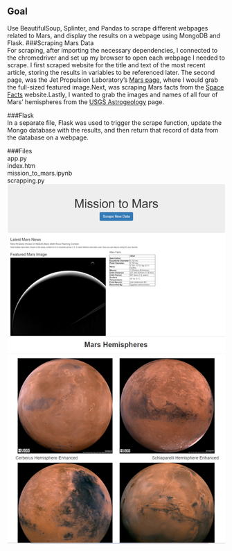 ## Goal<br>
Use BeautifulSoup, Splinter, and Pandas to scrape different webpages related to Mars, and display the results on a webpage using MongoDB and Flask. 
###Scraping Mars Data<br>
For scraping, after importing the necessary dependencies, I connected to the chromedriver and set up my browser to open each webpage I needed to scrape. I first scraped website for the title and text of the most recent article, storing the results in variables to be referenced later. The second page, was the Jet Propulsion Laboratory’s [Mars page](https://www.jpl.nasa.gov/spaceimages/?search=&category=Mars), where I would grab the full-sized featured image.Next, was scraping Mars facts from the [Space Facts]( https://space-facts.com/mars/) website.Lastly, I wanted to grab the images and names of all four of Mars’ hemispheres from the [USGS Astrogeology]( https://astrogeology.usgs.gov/search/results?q=hemisphere+enhanced&k1=target&v1=Mars
) page.

###Flask<br>
In a separate file, Flask was used to trigger the scrape function, update the Mongo database with the results, and then return that record of data from the database on a webpage. 

###Files<br>
app.py<br>
index.htm<br>
mission_to_mars.ipynb<br>
scrapping.py<br>
<img align="right" src="https://github.com/LISASHAH/Mission-to-Mars/blob/master/static/Image_Output.png?raw=true">
